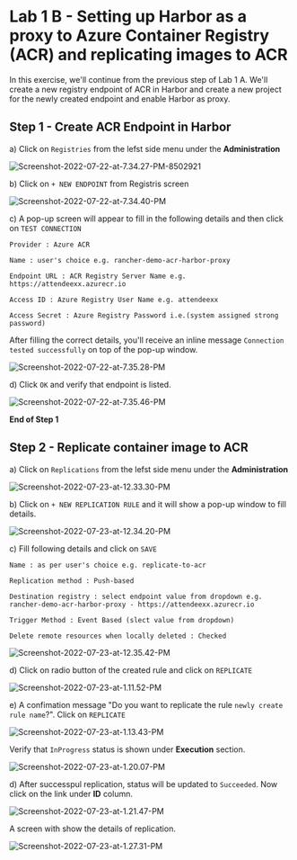 # Lab 1 B - Setting up Harbor as a proxy to Azure Container Registry (ACR) and replicating images to ACR

In this exercise, we'll continue from the previous step of Lab 1 A. We'll create a new registry endpoint of ACR in Harbor and create a new project for the newly created endpoint and enable Harbor as proxy. 



## Step 1 - Create ACR Endpoint in Harbor

a) Click on `Registries` from the lefst side menu under the **Administration**

![Screenshot-2022-07-22-at-7.34.27-PM-8502921](../images/Screenshot-2022-07-22-at-7.34.27-PM-8502921.png)



b) Click on `+ NEW ENDPOINT` from Registris screen

![Screenshot-2022-07-22-at-7.34.40-PM](../images/Screenshot-2022-07-22-at-7.34.40-PM.png)



c) A pop-up screen will appear to fill in the following details and then click on `TEST CONNECTION`

`Provider : Azure ACR`

`Name : user's choice e.g. rancher-demo-acr-harbor-proxy`

`Endpoint URL : ACR Registry Server Name e.g. https://attendeexx.azurecr.io`

`Access ID : Azure Registry User Name e.g. attendeexx` 

`Access Secret : Azure Registry Password i.e.(system assigned strong password)`

After filling the correct details, you'll receive an inline message `Connection tested successfully` on top of the pop-up window.

![Screenshot-2022-07-22-at-7.35.28-PM](../images/Screenshot-2022-07-22-at-7.35.28-PM.png)



d) Click `OK`  and verify that endpoint is listed. 

![Screenshot-2022-07-22-at-7.35.46-PM](../images/Screenshot-2022-07-22-at-7.35.46-PM.png)

**End of Step 1**



## Step 2 - Replicate container image to ACR

a) Click on `Replications` from the lefst side menu under the **Administration**

![Screenshot-2022-07-23-at-12.33.30-PM](../images/Screenshot-2022-07-23-at-12.33.30-PM.png)

b) Click on `+ NEW REPLICATION RULE` and it will show a pop-up window to fill details.

![Screenshot-2022-07-23-at-12.34.20-PM](../images/Screenshot-2022-07-23-at-12.34.20-PM.png)

c) Fill following details and click on `SAVE`

`Name : as per user's choice e.g. replicate-to-acr`

`Replication method : Push-based`

`Destination registry : select endpoint value from dropdown e.g. rancher-demo-acr-harbor-proxy - https://attendeexx.azurecr.io`

`Trigger Method : Event Based (slect value from dropdown)`

`Delete remote resources when locally deleted : Checked`

![Screenshot-2022-07-23-at-12.35.42-PM](../images/Screenshot-2022-07-23-at-12.35.42-PM.png)



d) Click on radio button of the created rule and click on `REPLICATE`

![Screenshot-2022-07-23-at-1.11.52-PM](../images/Screenshot-2022-07-23-at-1.11.52-PM.png)

e) A confimation message "Do you want to replicate the rule `newly create rule name`?". Click on `REPLICATE`

![Screenshot-2022-07-23-at-1.13.43-PM](../images/Screenshot-2022-07-23-at-1.13.43-PM.png)

Verify that `InProgress` status is shown under **Execution** section. 

![Screenshot-2022-07-23-at-1.20.07-PM](../images/Screenshot-2022-07-23-at-1.20.07-PM.png)

d) After successpul replication, status will be updated to `Succeeded`. Now click on the link under **ID** column. 

![Screenshot-2022-07-23-at-1.21.47-PM](../images/Screenshot-2022-07-23-at-1.21.47-PM.png)

A screen with show the details of replication.

![Screenshot-2022-07-23-at-1.27.31-PM](../images/Screenshot-2022-07-23-at-1.27.31-PM.png)